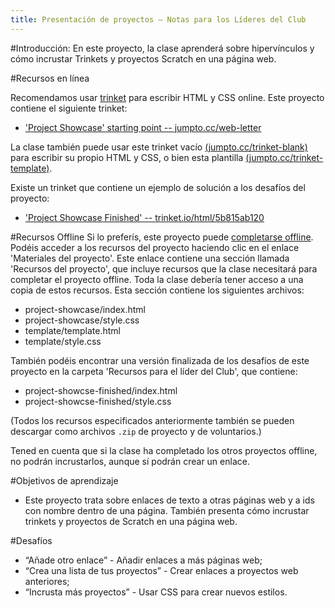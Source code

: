 ```yaml
---
title: Presentación de proyectos — Notas para los Líderes del Club
---
```


#Introducción:
En este proyecto, la clase aprenderá sobre hipervínculos y cómo incrustar Trinkets y proyectos Scratch en una página web. 


#Recursos en línea

Recomendamos usar [trinket](https://trinket.io/) para escribir HTML y CSS online. Este proyecto contiene el siguiente trinket:

+ ['Project Showcase' starting point  -- jumpto.cc/web-letter](http://jumpto.cc/web-letter)

La clase también puede usar este trinket vacío [(jumpto.cc/trinket-blank)](http://jumpto.cctrinket-blank) para escribir su propio HTML y CSS, o bien esta plantilla [(jumpto.cc/trinket-template)](http://jumpto.cc/trinket-template).

Existe un trinket que contiene un ejemplo de solución a los desafíos del proyecto:

+ ['Project Showcase Finished' -- trinket.io/html/5b815ab120](https://trinket.io/html/5b815ab120)

#Recursos Offline
Si lo preferís, este proyecto puede [completarse offline](https://www.codeclubprojects.org/en-GB/resources/webdev-working-offline/). Podéis acceder a los recursos del proyecto haciendo clic en el enlace 'Materiales del proyecto'. Este enlace contiene una sección llamada 'Recursos del proyecto', que incluye recursos que la clase necesitará para completar el proyecto offline. Toda la clase debería tener acceso a una copia de estos recursos. Esta sección contiene los siguientes archivos:

+ project-showcase/index.html
+ project-showcase/style.css
+ template/template.html
+ template/style.css

También podéis encontrar una versión finalizada de los desafíos de este proyecto en la carpeta 'Recursos para el líder del Club', que contiene:

+ project-showcse-finished/index.html
+ project-showcse-finished/style.css

(Todos los recursos especificados anteriormente también se pueden descargar como archivos `.zip` de proyecto y de voluntarios.)

Tened en cuenta que si la clase ha completado los otros proyectos offline, no podrán incrustarlos, aunque sí podrán crear un enlace.  

#Objetivos de aprendizaje
+ Este proyecto trata sobre enlaces de texto a otras páginas web y a ids con nombre dentro de una página. También presenta cómo incrustar trinkets y proyectos de Scratch en una página web.  

#Desafíos
+ “Añade otro enlace” - Añadir enlaces a más páginas web;
+ “Crea una lista de tus proyectos” - Crear enlaces a proyectos web anteriores;
+ “Incrusta más proyectos” - Usar CSS para crear nuevos estilos.

